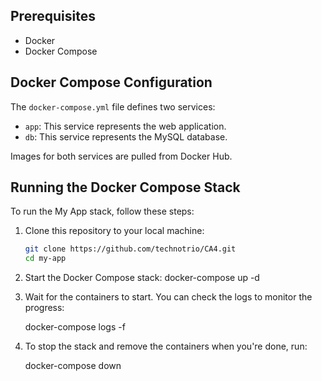 ## Prerequisites
- Docker
- Docker Compose

## Docker Compose Configuration

The `docker-compose.yml` file defines two services:

- `app`: This service represents the web application.
- `db`: This service represents the MySQL database.

Images for both services are pulled from Docker Hub.

## Running the Docker Compose Stack

To run the My App stack, follow these steps:

1. Clone this repository to your local machine:

   ```bash
   git clone https://github.com/technotrio/CA4.git
   cd my-app

2. Start the Docker Compose stack:
   docker-compose up -d

3. Wait for the containers to start. You can check the logs to monitor the progress:

   docker-compose logs -f

4. To stop the stack and remove the containers when you're done, run:

   docker-compose down






